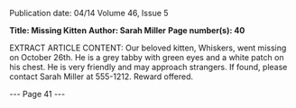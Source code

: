 Publication date: 04/14
Volume 46, Issue 5

**Title:  Missing Kitten**
**Author:  Sarah Miller**
**Page number(s): 40**

EXTRACT ARTICLE CONTENT:
Our beloved kitten, Whiskers, went missing on October 26th. He is a grey tabby with green eyes and a white patch on his chest.  He is very friendly and may approach strangers.  If found, please contact Sarah Miller at 555-1212.  Reward offered.


--- Page 41 ---